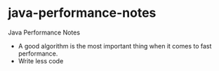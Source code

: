 java-performance-notes
======================

Java Performance Notes


* A good algorithm is the most important thing when it comes to fast performance.
* Write less code

